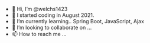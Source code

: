 - 👋 Hi, I’m @welchs1423
- 👀 I started coding in August 2021.
- 🌱 I’m currently learning.. Spring Boot, JavaScript, Ajax
- 💞️ I’m looking to collaborate on ...
- 📫 How to reach me ...

<!---
welchs1423/welchs1423 is a ✨ special ✨ repository because its `README.md` (this file) appears on your GitHub profile.
You can click the Preview link to take a look at your changes.
--->
